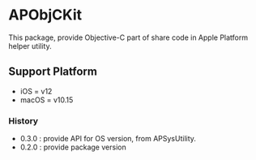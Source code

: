 # APObjCKit

This package, provide Objective-C part of share code in Apple Platform helper utility.

## Support Platform

- iOS = v12
- macOS = v10.15

### History

- 0.3.0 : provide API for OS version, from APSysUtility.
- 0.2.0 : provide package version

